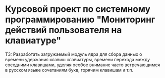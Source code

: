 # Курсовой проект по системному программированию "Мониторинг действий пользователя на клавиатуре"
ТЗ: Разработать загружаемый модуль ядра для сбора данных о времени удержания клавиш клавиатуры, времени перехода между соседними клавишами, уделяя особое внимание часто встречающимся в русском языке сочетаниям букв, горячим клавишам и т.п.
